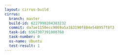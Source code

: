 ```yaml
---
layout: cirrus-build
cirrus:
  branch: master
  build-id: 6227990204383232
  commit: da7ae1150ecc9869a5a183190f884e548957f8f3
  task-id: 6567307391008768
  task-number: 0
  os-name: Ubuntu
  test-result: 1
---
```


